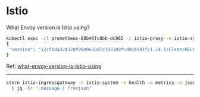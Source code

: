# Istio

What Envoy version is Istio using?

```sh
kubectl exec -it prometheus-68b46fc8bb-dc965 -c istio-proxy -n istio-system pilot-agent request GET server_info
{
 "version": "12cfbda324320f99e0e39d7c393109fcd824591f/1.14.1/Clean/RELEASE/BoringSSL"
}
```

Ref: [what-envoy-version-is-istio-using](https://istio.io/v1.6/docs/ops/diagnostic-tools/proxy-cmd/#what-envoy-version-is-istio-using)

---

```sh
stern istio-ingressgateway -n istio-system -e health -e metrics -o json \
  | jq -Sr '.message | fromjson'
```
